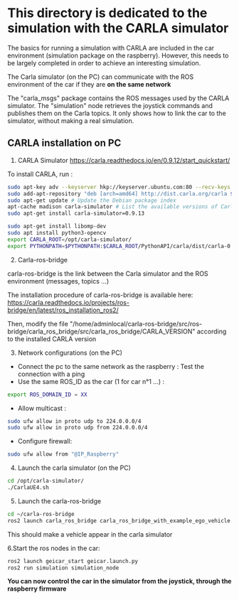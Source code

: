 # This directory is dedicated to the simulation with the CARLA simulator

The basics for running a simulation with CARLA are included in the car environment (simulation package on the raspberry). However, this needs to be largely completed in order to achieve an interesting simulation.

The Carla simulator (on the PC) can communicate with the ROS environment of the car if they are **on the same network**

The "carla_msgs" package contains the ROS messages used by the CARLA simulator.
The "simulation" node retrieves the joystick commands and publishes them on the Carla topics. It only shows how to link the car to the simulator, without making a real simulation.

## CARLA installation on PC

1. CARLA Simulator
https://carla.readthedocs.io/en/0.9.12/start_quickstart/ 


To install CARLA, run :
```sh
sudo apt-key adv --keyserver hkp://keyserver.ubuntu.com:80 --recv-keys 1AF1527DE64CB8D9
sudo add-apt-repository "deb [arch=amd64] http://dist.carla.org/carla $(lsb_release -sc) main"
sudo apt-get update # Update the Debian package index
apt-cache madison carla-simulator # List the available versions of Carla
sudo apt-get install carla-simulator=0.9.13 

sudo apt-get install libomp-dev
sudo apt install python3-opencv
export CARLA_ROOT=/opt/carla-simulator/
export PYTHONPATH=$PYTHONPATH:$CARLA_ROOT/PythonAPI/carla/dist/carla-0.9.13-py3.7-linux-x86_64.egg:$CARLA_ROOT/PythonAPI/carla
```

2. Carla-ros-bridge

carla-ros-bridge is the link between the Carla simulator and the ROS environment (messages, topics ...)

The installation procedure of carla-ros-bridge is available here: https://carla.readthedocs.io/projects/ros-bridge/en/latest/ros_installation_ros2/

Then, modify the file "/home/adminlocal/carla-ros-bridge/src/ros-bridge/carla_ros_bridge/src/carla_ros_bridge/CARLA_VERSION" according to the installed CARLA version

3. Network configurations (on the PC)

* Connect the pc to the same network as the raspberry : Test the connection with a ping
* Use the same ROS_ID as the car (1 for car n°1 ...) :
```sh
export ROS_DOMAIN_ID = XX
```

* Allow multicast :
```sh
sudo ufw allow in proto udp to 224.0.0.0/4
sudo ufw allow in proto udp from 224.0.0.0/4
```

* Configure firewall:
```sh
sudo ufw allow from "@IP_Raspberry"
```

4. Launch the carla simulator (on the PC)

```sh
cd /opt/carla-simulator/
./CarlaUE4.sh
```

5. Launch the carla-ros-bridge 
```sh
cd ~/carla-ros-bridge
ros2 launch carla_ros_bridge carla_ros_bridge_with_example_ego_vehicle.launch.py timeout:=30
```
This should make a vehicle appear in the carla simulator

6.Start the ros nodes in the car:
```sh
ros2 launch geicar_start geicar.launch.py
ros2 run simulation simulation_node
```
**You can now control the car in the simulator from the joystick, through the raspberry firmware**
